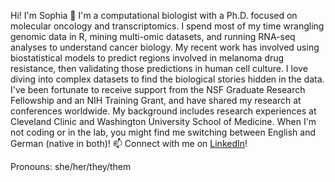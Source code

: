 Hi! I'm Sophia 👋
I'm a computational biologist with a Ph.D. focused on molecular oncology and transcriptomics. I spend most of my time wrangling genomic data in R, mining multi-omic datasets, and running RNA-seq analyses to understand cancer biology.
My recent work has involved using biostatistical models to predict regions involved in melanoma drug resistance, then validating those predictions in human cell culture. I love diving into complex datasets to find the biological stories hidden in the data.
I've been fortunate to receive support from the NSF Graduate Research Fellowship and an NIH Training Grant, and have shared my research at conferences worldwide. My background includes research experiences at Cleveland Clinic and Washington University School of Medicine.
When I'm not coding or in the lab, you might find me switching between English and German (native in both)!
📫 Connect with me on [LinkedIn]([https://www.linkedin.com/in/sophia-degeorgia-3302a580/](https://www.linkedin.com/in/sophia-degeorgia-phd-3302a580/))!

Pronouns: she/her/they/them

